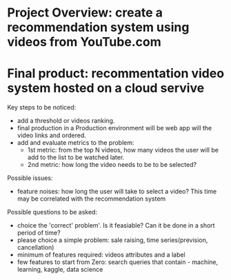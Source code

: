 # Project Overview: create a recommendation system using videos from YouTube.com
# Final product: recommentation video system hosted on a cloud servive 

Key steps to be noticed:
 - add a threshold or videos ranking.
 - final production in a Production environment will be web app will the video links and ordered.
 - add and evaluate metrics to the problem:
   - 1st metric: from the top N videos, how many videos the user will be add to the list to be watched later.
   - 2nd metric: how long the video needs to be to be selected?

Possible issues:
 - feature noises: how long the user will take to select a video?
   This time may be correlated with the recommendation system


Possible questions to be asked:
- choice the 'correct' problem'. Is it feasiable? Can it be done in a short period of time?
- please choice a simple problem: sale raising, time series(prevision, cancellation)
- minimum of features required: videos attributes and a label
- few features to start from Zero: search queries that contain - machine, learning, kaggle, data science
